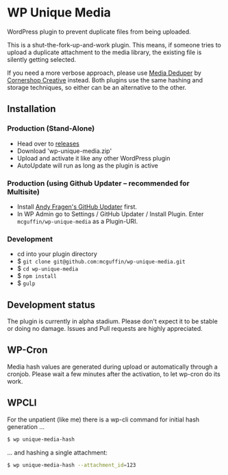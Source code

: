WP Unique Media
===============

WordPress plugin to prevent duplicate files from being uploaded.

This is a shut-the-fork-up-and-work plugin. This means, if someone tries to upload a duplicate attachment to the media library, the existing file is silently getting selected.

If you need a more verbose approach, please use [Media Deduper](https://de.wordpress.org/plugins/media-deduper/) by [Cornershop Creative](https://cornershopcreative.com/) instead. Both plugins use the same hashing and storage techniques, so either can be an alternative to the other.

Installation
------------
### Production (Stand-Alone)
 - Head over to [releases](../../releases)
 - Download 'wp-unique-media.zip'
 - Upload and activate it like any other WordPress plugin
 - AutoUpdate will run as long as the plugin is active

### Production (using Github Updater – recommended for Multisite)
 - Install [Andy Fragen's GitHub Updater](https://github.com/afragen/github-updater) first.
 - In WP Admin go to Settings / GitHub Updater / Install Plugin. Enter `mcguffin/wp-unique-media` as a Plugin-URI.

### Development
 - cd into your plugin directory
 - $ `git clone git@github.com:mcguffin/wp-unique-media.git`
 - $ `cd wp-unique-media`
 - $ `npm install`
 - $ `gulp`

Development status
------------------
The plugin is currently in alpha stadium. Please don't expect it to be stable or doing no damage. Issues and Pull requests are highly appreciated.

WP-Cron
-------
Media hash values are generated during upload or automatically through a cronjob. Please wait a few minutes after the activation, to let wp-cron do its work.

WPCLI
-----
For the unpatient (like me) there is a wp-cli command for initial hash generation ...

```sh
$ wp unique-media-hash
```

... and hashing a single attachment:

```sh
$ wp unique-media-hash --attachment_id=123
```
